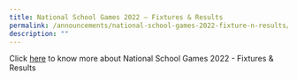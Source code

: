 ```yaml
---
title: National School Games 2022 – Fixtures & Results
permalink: /announcements/national-school-games-2022-fixture-n-results/
description: ""
---
```


Click [here](https://docs.google.com/presentation/d/1cszLzYzDtnYPytAsC1fPxPnKzAPxbwnIlZ2hOT0TwGg/edit?usp=sharing) to know more about National School Games 2022 - Fixtures & Results